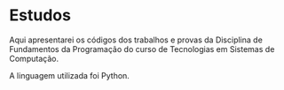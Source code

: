 # Estudos
 
 Aqui apresentarei os códigos dos trabalhos e provas da Disciplina de Fundamentos da Programação do curso de Tecnologias em Sistemas de Computação. 
 
 A linguagem utilizada foi Python.
